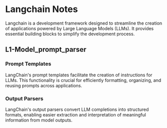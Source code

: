 
<html>

<head>
    <meta charset="UTF-8">
    <title>Langchain Notes</title>
</head>

<body>

<h1>Langchain Notes</h1>

<p>Langchain is a development framework designed to streamline the creation of applications powered by Large Language Models (LLMs). It provides essential building blocks to simplify the development process.</p>

<h2>L1-Model_prompt_parser</h2>
<h3>Prompt Templates</h3>

  <p>LangChain's prompt templates facilitate the creation of instructions for LLMs. This functionality is crucial for efficiently formatting, organizing, and reusing prompts across applications.</p>

  <h3>Output Parsers</h3>

  <p>LangChain's output parsers convert LLM completions into structured formats, enabling easier extraction and interpretation of meaningful information from model outputs.</p>

</body>

</html>
